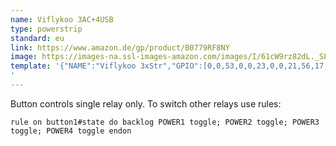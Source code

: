 ```yaml
---
name: Viflykoo 3AC+4USB
type: powerstrip
standard: eu
link: https://www.amazon.de/gp/product/B0779RF8NY
image: https://images-na.ssl-images-amazon.com/images/I/61cW9rz82dL._SL1000_.jpg
template: '{"NAME":"Viflykoo 3xStr","GPIO":[0,0,53,0,0,23,0,0,21,56,17,24,22],"FLAG":1,"BASE":18}
'
---
```

Button controls single relay only. To switch other relays use rules:
```
rule on button1#state do backlog POWER1 toggle; POWER2 toggle; POWER3 toggle; POWER4 toggle endon
```
